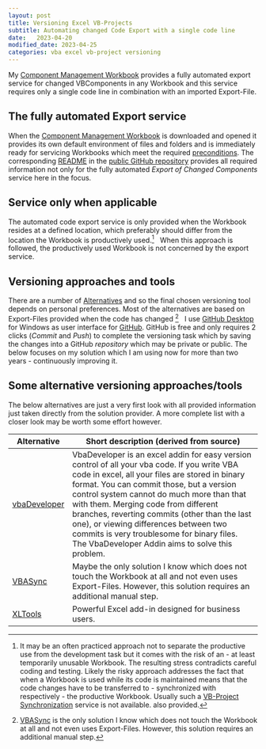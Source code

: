 ```yaml
---
layout: post
title: Versioning Excel VB-Projects
subtitle: Automating changed Code Export with a single code line
date:   2023-04-20
modified_date: 2023-04-25
categories: vba excel vb-project versioning
---
```

My [Component Management Workbook][7] provides a fully automated export service for changed VBComponents in any Workbook and this service requires only a single code line in combination with an imported Export-File.
<!--more-->
## The fully automated Export service
When the [Component Management Workbook][7] is downloaded and opened it provides its own default environment of files and folders and is immediately ready for servicing Workbooks which meet the required [preconditions][10]. The corresponding [README][8] in the [public GitHub repository][9] provides all required information not only for the fully automated _Export of Changed Components_ service here in the focus. 

## Service only when applicable
The automated code export service is only provided when the Workbook resides at a defined location, which preferably should differ from the location the Workbook is productively used.[^1] &nbsp; When this approach is followed, the productively used Workbook is not concerned by the export service. 

## Versioning approaches and tools
There are a number of [Alternatives](#alternatives-some) and so the final chosen versioning tool depends on personal preferences. Most of the alternatives are based on Export-Files provided when the code has changed [^2] &nbsp; I use [GitHub Desktop][3] for Windows as user interface for [GitHub][2]. GitHub is free and only requires 2 clicks (_Commit_ and _Push_) to complete the versioning task which by saving the changes into a GitHub _repository_ which may be private or public. The below focuses on my solution which I am using now for more than two years - continuously improving it.

[^1]: It may be an often practiced approach not to separate the productive use from the development task but it comes with the risk of an - at least  temporarily unusable Workbook. The resulting stress contradicts careful coding and testing. Likely the risky approach addresses the fact that when a Workbook is used while its code is maintained means that the code changes have to be transferred to - synchronized with respectively - the productive Workbook. Usually such a [VB-Project Synchronization][4] service is not available. also provided.

## Some alternative versioning approaches/tools
The below alternatives are just a very first look with all provided information just taken directly from the solution provider. A more complete list with a closer look may be worth some effort however. 

| Alternative | Short description (derived from source) |
|------------------|-------------------|
|[vbaDeveloper][5] | VbaDeveloper is an excel addin for easy version control of all your vba code. If you write VBA code in excel, all your files are stored in binary format. You can commit those, but a version control system cannot do much more than that with them. Merging code from different branches, reverting commits (other than the last one), or viewing differences between two commits is very troublesome for binary files. The VbaDeveloper Addin aims to solve this problem.|
|[VBASync][1]      | Maybe the only solution I know which does not touch the Workbook at all and not even uses Export-Files. However, this solution requires an additional manual step.|
| [XLTools][6]     | Powerful Excel add-in designed for business users.|

[^2]: [VBASync][1] is the only solution I know which does not touch the Workbook at all and not even uses Export-Files. However, this solution requires an additional manual step.

[1]: https://github.com/chelh/VBASync
[2]: https://github.com
[3]: https://docs.github.com/en/desktop/installing-and-configuring-github-desktop/installing-and-authenticating-to-github-desktop/installing-github-desktop
[4]: https://github.com/warbe-maker/Common-VBA-Excel-Component-Management-Services/blob/master/README.md?#synchronize-vb-project
[5]: https://github.com/hilkoc/vbaDeveloper
[6]: https://xltools.net/
[7]: https://github.com/warbe-maker/Common-VBA-Excel-Component-Management-Services/blob/master/CompMan.xlsb?raw=true
[8]: https://github.com/warbe-maker/Common-VBA-Excel-Component-Management-Services/blob/master/README.md
[9]: https://github.com/warbe-maker/Common-VBA-Excel-Component-Management-Services
[10]: https://github.com/warbe-maker/Common-VBA-Excel-Component-Management-Services/blob/master/README.md#enabling-the-services-serviced-or-not-serviced
